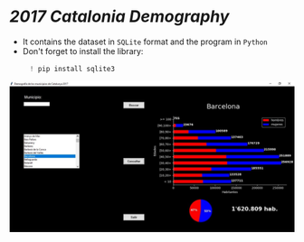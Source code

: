 # *2017 Catalonia Demography*
- It contains the dataset in `SQLite`  format and the program in `Python`
- Don't forget to install the library:
```Python
     ! pip install sqlite3
   ```  
![picture](Presentacion.jpg)
